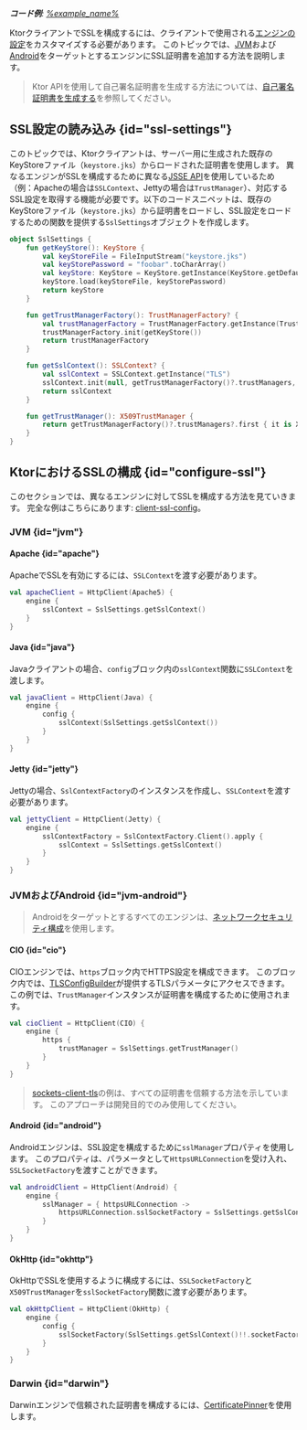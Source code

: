 [//]: # (title: Ktor ClientにおけるSSL)

<show-structure for="chapter" depth="3"/>
<primary-label ref="client-plugin"/>

<tldr>
<var name="example_name" value="client-ssl-config"/>
<p>
    <b>コード例</b>:
    <a href="https://github.com/ktorio/ktor-documentation/tree/%ktor_version%/codeSnippets/snippets/%example_name%">
        %example_name%
    </a>
</p>
</tldr>

KtorクライアントでSSLを構成するには、クライアントで使用される[エンジンの設定](client-engines.md#configure)をカスタマイズする必要があります。
このトピックでは、[JVM](client-engines.md#jvm)および[Android](client-engines.md#jvm-android)をターゲットとするエンジンにSSL証明書を追加する方法を説明します。

> Ktor APIを使用して自己署名証明書を生成する方法については、[自己署名証明書を生成する](server-ssl.md#self-signed)を参照してください。

## SSL設定の読み込み {id="ssl-settings"}

このトピックでは、Ktorクライアントは、サーバー用に生成された既存のKeyStoreファイル（`keystore.jks`）からロードされた証明書を使用します。
異なるエンジンがSSLを構成するために異なる[JSSE API](https://docs.oracle.com/en/java/javase/17/security/java-secure-socket-extension-jsse-reference-guide.html#GUID-B7AB25FA-7F0C-4EFA-A827-813B2CE7FBDC)を使用しているため（例：Apacheの場合は`SSLContext`、Jettyの場合は`TrustManager`）、対応するSSL設定を取得する機能が必要です。以下のコードスニペットは、既存のKeyStoreファイル（`keystore.jks`）から証明書をロードし、SSL設定をロードするための関数を提供する`SslSettings`オブジェクトを作成します。

```kotlin
object SslSettings {
    fun getKeyStore(): KeyStore {
        val keyStoreFile = FileInputStream("keystore.jks")
        val keyStorePassword = "foobar".toCharArray()
        val keyStore: KeyStore = KeyStore.getInstance(KeyStore.getDefaultType())
        keyStore.load(keyStoreFile, keyStorePassword)
        return keyStore
    }

    fun getTrustManagerFactory(): TrustManagerFactory? {
        val trustManagerFactory = TrustManagerFactory.getInstance(TrustManagerFactory.getDefaultAlgorithm())
        trustManagerFactory.init(getKeyStore())
        return trustManagerFactory
    }

    fun getSslContext(): SSLContext? {
        val sslContext = SSLContext.getInstance("TLS")
        sslContext.init(null, getTrustManagerFactory()?.trustManagers, null)
        return sslContext
    }

    fun getTrustManager(): X509TrustManager {
        return getTrustManagerFactory()?.trustManagers?.first { it is X509TrustManager } as X509TrustManager
    }
}
```

## KtorにおけるSSLの構成 {id="configure-ssl"}

このセクションでは、異なるエンジンに対してSSLを構成する方法を見ていきます。
完全な例はこちらにあります: [client-ssl-config](https://github.com/ktorio/ktor-documentation/tree/%ktor_version%/codeSnippets/snippets/client-ssl-config)。

### JVM {id="jvm"}

#### Apache {id="apache"}

ApacheでSSLを有効にするには、`SSLContext`を渡す必要があります。

```kotlin
val apacheClient = HttpClient(Apache5) {
    engine {
        sslContext = SslSettings.getSslContext()
    }
}
```

#### Java {id="java"}

Javaクライアントの場合、`config`ブロック内の`sslContext`関数に`SSLContext`を渡します。

```kotlin
val javaClient = HttpClient(Java) {
    engine {
        config {
            sslContext(SslSettings.getSslContext())
        }
    }
}
```

#### Jetty {id="jetty"}

Jettyの場合、`SslContextFactory`のインスタンスを作成し、`SSLContext`を渡す必要があります。

```kotlin
val jettyClient = HttpClient(Jetty) {
    engine {
        sslContextFactory = SslContextFactory.Client().apply {
            sslContext = SslSettings.getSslContext()
        }
    }
}
```

### JVMおよびAndroid {id="jvm-android"}

> Androidをターゲットとするすべてのエンジンは、[ネットワークセキュリティ構成](https://developer.android.com/training/articles/security-config)を使用します。

#### CIO {id="cio"}

CIOエンジンでは、`https`ブロック内でHTTPS設定を構成できます。
このブロック内では、[TLSConfigBuilder](https://api.ktor.io/ktor-network-tls/io.ktor.network.tls/-t-l-s-config-builder/index.html)が提供するTLSパラメータにアクセスできます。
この例では、`TrustManager`インスタンスが証明書を構成するために使用されます。

```kotlin
val cioClient = HttpClient(CIO) {
    engine {
        https {
            trustManager = SslSettings.getTrustManager()
        }
    }
}
```

> [sockets-client-tls](https://github.com/ktorio/ktor-documentation/tree/%ktor_version%/codeSnippets/snippets/sockets-client-tls)の例は、すべての証明書を信頼する方法を示しています。
> このアプローチは開発目的でのみ使用してください。

#### Android {id="android"}

Androidエンジンは、SSL設定を構成するために`sslManager`プロパティを使用します。
このプロパティは、パラメータとして`HttpsURLConnection`を受け入れ、`SSLSocketFactory`を渡すことができます。

```kotlin
val androidClient = HttpClient(Android) {
    engine {
        sslManager = { httpsURLConnection ->
            httpsURLConnection.sslSocketFactory = SslSettings.getSslContext()?.socketFactory
        }
    }
}
```

#### OkHttp {id="okhttp"}

OkHttpでSSLを使用するように構成するには、`SSLSocketFactory`と`X509TrustManager`を`sslSocketFactory`関数に渡す必要があります。

```kotlin
val okHttpClient = HttpClient(OkHttp) {
    engine {
        config {
            sslSocketFactory(SslSettings.getSslContext()!!.socketFactory, SslSettings.getTrustManager())
        }
    }
}
```

### Darwin {id="darwin"}

Darwinエンジンで信頼された証明書を構成するには、[CertificatePinner](https://api.ktor.io/ktor-client-darwin/io.ktor.client.engine.darwin.certificates/-certificate-pinner/index.html)を使用します。